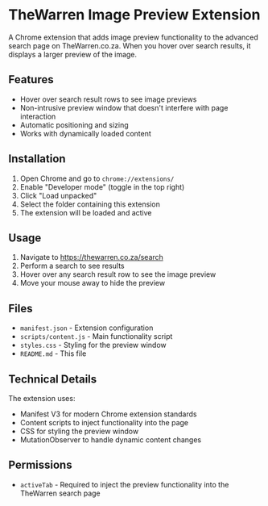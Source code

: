 # TheWarren Image Preview Extension

A Chrome extension that adds image preview functionality to the advanced search page on TheWarren.co.za. When you hover over search results, it displays a larger preview of the image.

## Features

- Hover over search result rows to see image previews
- Non-intrusive preview window that doesn't interfere with page interaction
- Automatic positioning and sizing
- Works with dynamically loaded content

## Installation

1. Open Chrome and go to `chrome://extensions/`
2. Enable "Developer mode" (toggle in the top right)
3. Click "Load unpacked"
4. Select the folder containing this extension
5. The extension will be loaded and active

## Usage

1. Navigate to https://thewarren.co.za/search
2. Perform a search to see results
3. Hover over any search result row to see the image preview
4. Move your mouse away to hide the preview

## Files

- `manifest.json` - Extension configuration
- `scripts/content.js` - Main functionality script
- `styles.css` - Styling for the preview window
- `README.md` - This file

## Technical Details

The extension uses:
- Manifest V3 for modern Chrome extension standards
- Content scripts to inject functionality into the page
- CSS for styling the preview window
- MutationObserver to handle dynamic content changes

## Permissions

- `activeTab` - Required to inject the preview functionality into the TheWarren search page
